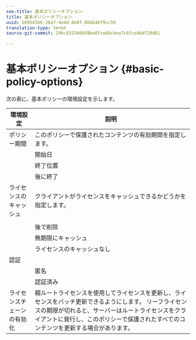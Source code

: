 ```yaml
---
seo-title: 基本ポリシーオプション
title: 基本ポリシーオプション
uuid: b09543b6-26a7-4e4d-8e8f-866b4bf9cc50
translation-type: tm+mt
source-git-commit: 29bc8323460d9be0fce66cbea7c6fce46df20d61

---
```



# 基本ポリシーオプション {#basic-policy-options}

次の表に、基本ポリシーの環境設定を示します。

| 環境設定 | 説明 |
|---|---|
| ポリシー期間 | このポリシーで保護されたコンテンツの有効期間を指定します。 |
|  | 開始日 | この日付/時刻までライセンスは使用できません。 |
|  | 終了位置 | この日付/時刻以降はライセンスを使用できません。 |
|  | 後に終了 | ライセンスのパッケージ化から開始する、ライセンスが有効な時間（分）を指定します。 |
| ライセンスのキャッシュ | クライアントがライセンスをキャッシュできるかどうかを指定します。 |
|  |  | この日付/時刻以降はライセンスを使用できません。 |
|  | 後で削除 | ライセンスがライセンスサーバーによって発行された時点から、ライセンスが有効な時間（分単位）を指定します。 |
|  | 無期限にキャッシュ | ライセンスは、クライアント上で無期限にキャッシュされる場合があります。 |
|  | ライセンスのキャッシュなし | ライセンスがクライアントによってキャッシュされない場合があります。 ユーザーがコンテンツを再生するたびに、新しいライセンスをサーバーから取得する必要があります。 |
| 認証 |  |
|  | 匿名 | コンテンツを表示する際に認証は必要ありません。 |
|  | 認証済み | ユーザー名とパスワードの認証が必要です。 |
| ライセンスチェーンの有効化 | 親ルートライセンスを使用してライセンスを更新し、ライセンスをバッチ更新できるようにします。 リーフライセンスの期限が切れると、サーバーはルートライセンスをクライアントに発行し、このポリシーで保護されたすべてのコンテンツを更新する場合があります。 |


